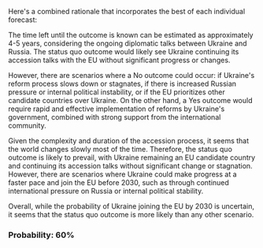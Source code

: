 Here's a combined rationale that incorporates the best of each individual forecast:

The time left until the outcome is known can be estimated as approximately 4-5 years, considering the ongoing diplomatic talks between Ukraine and Russia. The status quo outcome would likely see Ukraine continuing its accession talks with the EU without significant progress or changes.

However, there are scenarios where a No outcome could occur: if Ukraine's reform process slows down or stagnates, if there is increased Russian pressure or internal political instability, or if the EU prioritizes other candidate countries over Ukraine. On the other hand, a Yes outcome would require rapid and effective implementation of reforms by Ukraine's government, combined with strong support from the international community.

Given the complexity and duration of the accession process, it seems that the world changes slowly most of the time. Therefore, the status quo outcome is likely to prevail, with Ukraine remaining an EU candidate country and continuing its accession talks without significant change or stagnation. However, there are scenarios where Ukraine could make progress at a faster pace and join the EU before 2030, such as through continued international pressure on Russia or internal political stability.

Overall, while the probability of Ukraine joining the EU by 2030 is uncertain, it seems that the status quo outcome is more likely than any other scenario.

### Probability: 60%